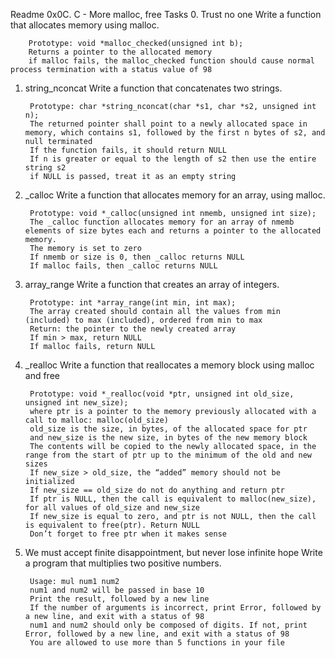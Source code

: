 Readme
0x0C. C - More malloc, free
Tasks
0. Trust no one
	Write a function that allocates memory using malloc.

		Prototype: void *malloc_checked(unsigned int b);
		Returns a pointer to the allocated memory
		if malloc fails, the malloc_checked function should cause normal process termination with a status value of 98
1. string_nconcat
	Write a function that concatenates two strings.

		Prototype: char *string_nconcat(char *s1, char *s2, unsigned int n);
		The returned pointer shall point to a newly allocated space in memory, which contains s1, followed by the first n bytes of s2, and null terminated
		If the function fails, it should return NULL
		If n is greater or equal to the length of s2 then use the entire string s2
		if NULL is passed, treat it as an empty string
2. _calloc
	Write a function that allocates memory for an array, using malloc.

		Prototype: void *_calloc(unsigned int nmemb, unsigned int size);
		The _calloc function allocates memory for an array of nmemb elements of size bytes each and returns a pointer to the allocated memory.
		The memory is set to zero
		If nmemb or size is 0, then _calloc returns NULL
		If malloc fails, then _calloc returns NULL
3. array_range
	Write a function that creates an array of integers.

		Prototype: int *array_range(int min, int max);
		The array created should contain all the values from min (included) to max (included), ordered from min to max
		Return: the pointer to the newly created array
		If min > max, return NULL
		If malloc fails, return NULL
4. _realloc
	Write a function that reallocates a memory block using malloc and free

		Prototype: void *_realloc(void *ptr, unsigned int old_size, unsigned int new_size);
		where ptr is a pointer to the memory previously allocated with a call to malloc: malloc(old_size)
		old_size is the size, in bytes, of the allocated space for ptr
		and new_size is the new size, in bytes of the new memory block
		The contents will be copied to the newly allocated space, in the range from the start of ptr up to the minimum of the old and new sizes
		If new_size > old_size, the “added” memory should not be initialized
		If new_size == old_size do not do anything and return ptr
		If ptr is NULL, then the call is equivalent to malloc(new_size), for all values of old_size and new_size
		If new_size is equal to zero, and ptr is not NULL, then the call is equivalent to free(ptr). Return NULL
		Don’t forget to free ptr when it makes sense
5. We must accept finite disappointment, but never lose infinite hope
	Write a program that multiplies two positive numbers.

		Usage: mul num1 num2
		num1 and num2 will be passed in base 10
		Print the result, followed by a new line
		If the number of arguments is incorrect, print Error, followed by a new line, and exit with a status of 98
		num1 and num2 should only be composed of digits. If not, print Error, followed by a new line, and exit with a status of 98
		You are allowed to use more than 5 functions in your file
